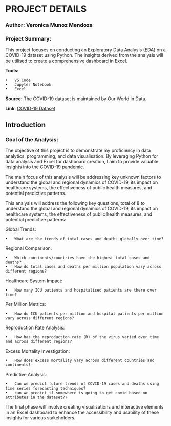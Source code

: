 # PROJECT DETAILS

### Author: Veronica Munoz Mendoza

### Project Summary: 
This project focuses on conducting an Exploratory Data Analysis (EDA) on a COVID-19 dataset using Python. 
The insights derived from the analysis will be utilised to create a comprehensive dashboard in Excel.

**Tools:**

	•	VS Code
	•	Jupyter Notebook
	•	Excel

**Source:** The COVID-19 dataset is maintained by Our World in Data.

**Link**: [COVID-19 Dataset]([url](https://github.com/owid/covid-19-data/tree/master/public/data)) 


## Introduction

### Goal of the Analysis: 

The objective of this project is to demonstrate my proficiency in data analytics, programming, and data visualisation. By leveraging Python for data analysis and Excel for dashboard creation, I aim to provide valuable insights into the COVID-19 pandemic.

The main focus of this analysis will be addressing key unknown factors to understand the global and regional dynamics of COVID-19, its impact on healthcare systems, the effectiveness of public health measures, and potential predictive patterns.

This analysis will address the following key questions, total of 8 to understand the global and regional dynamics of COVID-19, its impact on healthcare systems, the effectiveness of public health measures, and potential predictive patterns:

Global Trends:

	•	What are the trends of total cases and deaths globally over time?

Regional Comparison:

	•	Which continents/countries have the highest total cases and deaths?
	•	How do total cases and deaths per million population vary across different regions?

Healthcare System Impact:

	•	How many ICU patients and hospitalised patients are there over time?

Per Million Metrics:

	•	How do ICU patients per million and hospital patients per million vary across different regions?

Reproduction Rate Analysis:

	•	How has the reproduction rate (R) of the virus varied over time and across different regions?

Excess Mortality Investigation:

	•	How does excess mortality vary across different countries and continents?

Predictive Analysis:

	•	Can we predict future trends of COVID-19 cases and deaths using time series forecasting techniques?
	•	can we predict if somewhere is going to get covid based on attributes in the dataset??

The final phase will involve creating visualisations and interactive elements in an Excel dashboard to enhance the accessibility and usability of these insights for various stakeholders.


